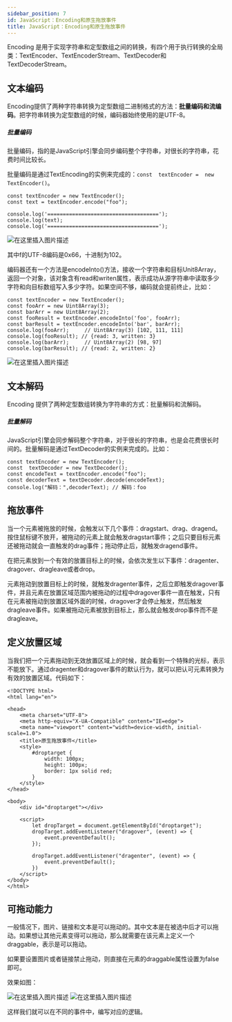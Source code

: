 ```yaml
---
sidebar_position: 7
id: JavaScript：Encoding和原生拖放事件
title: JavaScript：Encoding和原生拖放事件
---
```

Encoding 是用于实现字符串和定型数组之间的转换，有四个用于执行转换的全局类：TextEncoder、TextEncoderStream、TextDecoder和TextDecoderStream。

## 文本编码
Encoding提供了两种字符串转换为定型数组二进制格式的方法：**批量编码和流编码**。把字符串转换为定型数组的时候，编码器始终使用的是UTF-8。
##### 批量编码
批量编码，指的是JavaScript引擎会同步编码整个字符串，对很长的字符串，花费时间比较长。

批量编码是通过TextEncoding的实例来完成的：`const  textEncoder =  new  TextEncoder()`。

```
const textEncoder = new TextEncoder();
const text = textEncoder.encode("foo");

console.log('====================================');
console.log(text);
console.log('====================================');
```
![在这里插入图片描述](https://img-blog.csdnimg.cn/1946bb8e312949beb88cff1831b0e395.png)

其中f的UTF-8编码是0x66，十进制为102。

编码器还有一个方法是encodeInto()方法，接收一个字符串和目标Unit8Array，返回一个对象，该对象含有read和writen属性，表示成功从源字符串中读取多少字符和向目标数组写入多少字符。如果空间不够，编码就会提前终止，比如：

```
const textEncoder = new TextEncoder();
const fooArr = new Uint8Array(3);
const barArr = new Uint8Array(2);
const fooResult = textEncoder.encodeInto('foo', fooArr);
const barResult = textEncoder.encodeInto('bar', barArr);
console.log(fooArr);     // Uint8Array(3) [102, 111, 111]
console.log(fooResult); // {read: 3, written: 3}
console.log(barArr);     // Uint8Array(2) [98, 97]
console.log(barResult); // {read: 2, written: 2}
```

![在这里插入图片描述](https://img-blog.csdnimg.cn/da048bf9a04f43358f590e7d6794cda4.png)

## 文本解码
Encoding 提供了两种定型数组转换为字符串的方式：批量解码和流解码。

##### 批量解码
JavaScript引擎会同步解码整个字符串，对于很长的字符串，也是会花费很长时间的。批量解码是通过TextDecoder的实例来完成的。比如：

```
const textEncoder = new TextEncoder();
const  textDecoder = new TextDecoder();
const encodeText = textEncoder.encode("foo");
const decoderText = textDecoder.decode(encodeText);
console.log("解码：",decoderText); // 解码：foo
```
## 拖放事件

当一个元素被拖放的时候，会触发以下几个事件：dragstart、drag、dragend。按住鼠标键不放开，被拖动的元素上就会触发dragstart事件；之后只要目标元素还被拖动就会一直触发的drag事件；拖动停止后，就触发dragend事件。

 在把元素放到一个有效的放置目标上的时候，会依次发生以下事件：dragenter、dragover、dragleave或者drop。

元素拖动到放置目标上的时候，就触发dragenter事件，之后立即触发dragover事件，并且元素在放置区域范围内被拖动的过程中dragover事件一直在触发，只有在元素被拖动到放置区域外面的时候，dragover才会停止触发，然后触发dragleave事件。如果被拖动元素被放到目标上，那么就会触发drop事件而不是dragleave。

## 定义放置区域
当我们把一个元素拖动到无效放置区域上的时候，就会看到一个特殊的光标，表示不能放下。通过dragenter和dragover事件的默认行为，就可以把认可元素转换为有效的放置区域。代码如下：
```
<!DOCTYPE html>
<html lang="en">

<head>
    <meta charset="UTF-8">
    <meta http-equiv="X-UA-Compatible" content="IE=edge">
    <meta name="viewport" content="width=device-width, initial-scale=1.0">
    <title>原生拖放事件</title>
    <style>
        #droptarget {
            width: 100px;
            height: 100px;
            border: 1px solid red;
        }
    </style>
</head>

<body>
    <div id="droptarget"></div>

    <script>
        let dropTarget = document.getElementById("droptarget");
        dropTarget.addEventListener("dragover", (event) => {
            event.preventDefault();
        });

        dropTarget.addEventListener("dragenter", (event) => {
            event.preventDefault();
        })
    </script>
</body>
</html>
```
## 可拖动能力
一般情况下，图片、链接和文本是可以拖动的。其中文本是在被选中后才可以拖动。如果想让其他元素变得可以拖动，那么就需要在该元素上定义一个draggable，表示是可以拖动。
 
如果要设置图片或者链接禁止拖动，则直接在元素的draggable属性设置为false即可。

效果如图：

![在这里插入图片描述](https://img-blog.csdnimg.cn/3483dee9ac534f5888b3a86a58066999.png)
![在这里插入图片描述](https://img-blog.csdnimg.cn/4ccd758a88764d32bdd32242802dd9e4.png)

这样我们就可以在不同的事件中，编写对应的逻辑。